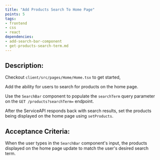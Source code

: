 ```yaml
---
title: "Add Products Search To Home Page"
points: 5
tags: 
- frontend
- css
- react
dependencies:
- add-search-bar-component
- get-products-search-term.md
---
```


## Description:

Checkout `client/src/pages/Home/Home.tsx` to get started,

Add the ability for users to search for products on the home page.

Use the `SearchBar` component to populate the `searchTerm` query parameter on the `GET /products?searchTerm=` endpoint.

After the ServiceAPI responds back with search results, set the products being displayed on the home page using `setProducts`.

## Acceptance Criteria:

When the user types in the `SearchBar` component's input, the products displayed on the home page update to match the user's desired search term.

